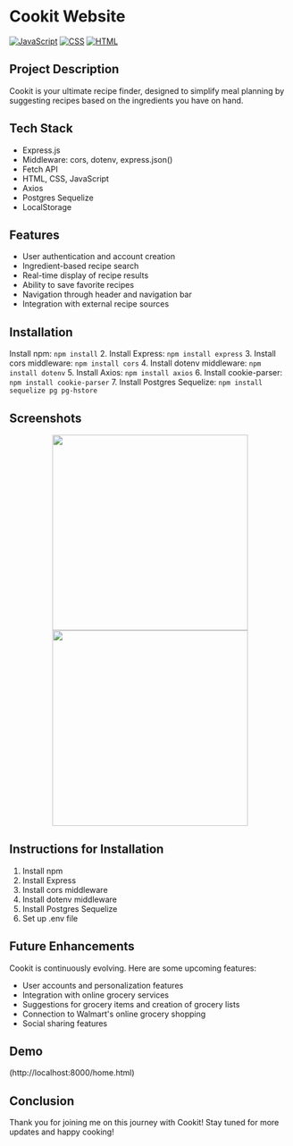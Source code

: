 # Cookit Website
[![JavaScript](https://img.shields.io/badge/javascript-blue?logo=javascript)](https://developer.mozilla.org/en-US/docs/Web/JavaScript)
[![CSS](https://img.shields.io/badge/CSS-yellow?logo=css3)](https://developer.mozilla.org/en-US/docs/Learn/Getting_started_with_the_web/CSS_basics)
[![HTML](https://img.shields.io/badge/HTML-orange?logo=html5)](https://developer.mozilla.org/en-US/docs/Learn/Getting_started_with_the_web/HTML_basics)

## Project Description
Cookit is your ultimate recipe finder, designed to simplify meal planning by suggesting recipes based on the ingredients you have on hand.

## Tech Stack
- Express.js
- Middleware: cors, dotenv, express.json()
- Fetch API
- HTML, CSS, JavaScript
- Axios
- Postgres Sequelize
- LocalStorage

## Features
- User authentication and account creation
- Ingredient-based recipe search
- Real-time display of recipe results
- Ability to save favorite recipes
- Navigation through header and navigation bar
- Integration with external recipe sources

## Installation
Install npm: `npm install`
2. Install Express: `npm install express`
3. Install cors middleware: `npm install cors`
4. Install dotenv middleware: `npm install dotenv`
5. Install Axios: `npm install axios`
6. Install cookie-parser: `npm install cookie-parser`
7. Install Postgres Sequelize: `npm install sequelize pg pg-hstore`

## Screenshots
<p align="center">
  <img src="Cookit2.png" width="350">
  <img src="Cookit3.png" width="350">
</p>

## Instructions for Installation
1. Install npm
2. Install Express
3. Install cors middleware
4. Install dotenv middleware
5. Install Postgres Sequelize
6. Set up .env file

## Future Enhancements
Cookit is continuously evolving. Here are some upcoming features:
- User accounts and personalization features
- Integration with online grocery services
- Suggestions for grocery items and creation of grocery lists
- Connection to Walmart's online grocery shopping
- Social sharing features

## Demo
(http://localhost:8000/home.html)

## Conclusion
Thank you for joining me on this journey with Cookit! Stay tuned for more updates and happy cooking!
